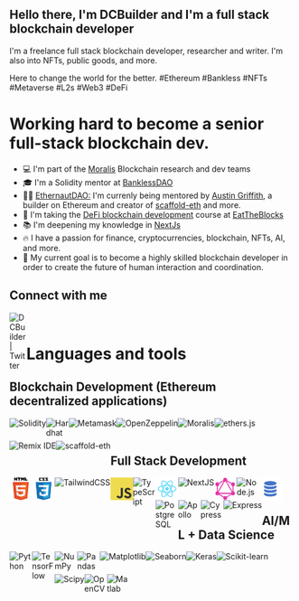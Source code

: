 ## Hello there, I'm DCBuilder and I'm a full stack blockchain developer

I'm a freelance full stack blockchain developer, researcher and writer. I'm also into NFTs, public goods, and more.

Here to change the world for the better. #Ethereum #Bankless #NFTs #Metaverse #L2s #Web3 #DeFi

# Working hard to become a senior full-stack blockchain dev.  

- 💻 I'm part of the [Moralis](https://moralis.io/) Blockchain research and dev teams
- 🎓 I'm a Solidity mentor at <a href="https://twitter.com/banklessDAO">BanklessDAO</a>
- 👨‍💻 <a href="https://twitter.com/EthernautDAO">EthernautDAO:</a> I'm currenly being mentored by <a href="https://twitter.com/austingriffith">Austin Griffith</a>, a builder on Ethereum and creator of <a href="https://github.com/austintgriffith/scaffold-eth">scaffold-eth</a> and more.
- 🧠 I'm  taking the [DeFi blockchain development](https://eattheblocks-pro.teachable.com/p/defi-development-mastery) course at [EatTheBlocks](https://eattheblocks.com/)
- 📚 I'm deepening my knowledge in [NextJs](https://www.udemy.com/course/nextjs-react-the-complete-guide/)
- 🔥 I have a passion for finance, cryptocurrencies, blockchain, NFTs, AI, and more.
- 🎯 My current goal is to become a highly skilled blockchain developer in order to create the future of human interaction and coordination.

## Connect with me

[<img align="left" alt="DCBuilder | Twitter" width="30px" src="https://cdn.jsdelivr.net/npm/simple-icons@v3/icons/twitter.svg" />][twitter]


<br />


# Languages and tools

## Blockchain Development (Ethereum decentralized applications)

[<img align="left" alt="Solidity" height="40px" src="https://tintinweb.gallerycdn.vsassets.io/extensions/tintinweb/vscode-solidity-flattener/0.0.9/1591478443875/Microsoft.VisualStudio.Services.Icons.Default" />][solidity]
[<img align="left" alt="Hardhat" width="40px" src="https://pbs.twimg.com/profile_images/1317925773425168384/XQkaoFRg.jpg" />][hardhat]
<img align="left" alt="Metamask" height="40px" src="https://en.bitcoinwiki.org/upload/en/images/e/eb/Metamask.png" />
<img align="left" alt="OpenZeppelin" height="40px" src="https://cdn.stateofthedapps.com/dapps/openzeppelin/logo_openzeppelin_b8c833659d043cf69a7dd13d3487defdac2af8fd9d487db68e457f129284f8dc_opti.png" />
<img align="left" alt="Moralis" height="40px" src="https://moralis.io/wp-content/uploads/2021/06/Moralis-Glass-Favicon.svg" />
<img align="left" alt="ethers.js" height="40px" src="https://docs.ethers.io/v5/static/logo.svg" />
<img align="left" alt="Remix IDE" height="40px" src="https://cdn-images-1.medium.com/max/1200/1*ekpA3dXdUbEnbC_IPxT9yQ.png" />
<img align="left" alt="scaffold-eth" height="40px" src="https://d33wubrfki0l68.cloudfront.net/46ffe0319b9a8237d0e9e560fe478a5ea4b14c84/fdd74/static/810eb64d89629231aa4d8c7fe5f20ee5/ee604/developers-eth-blocks.png" />


<br />

<br />

## Full Stack Development

<img align="left" alt="HTML5" width="40px" src="https://raw.githubusercontent.com/github/explore/80688e429a7d4ef2fca1e82350fe8e3517d3494d/topics/html/html.png" />
<img align="left" alt="CSS3" width="40px" src="https://raw.githubusercontent.com/github/explore/80688e429a7d4ef2fca1e82350fe8e3517d3494d/topics/css/css.png" />
<img align="left" alt="TailwindCSS" height="40px" src="https://cms-assets.tutsplus.com/uploads/users/30/posts/34128/preview_image/tailwindcss-pre.png" />
<img align="left" alt="JavaScript" width="40px" src="https://raw.githubusercontent.com/github/explore/80688e429a7d4ef2fca1e82350fe8e3517d3494d/topics/javascript/javascript.png" />
<img align="left" alt="TypeScript" width="40px" src="https://upload.wikimedia.org/wikipedia/commons/thumb/4/4c/Typescript_logo_2020.svg/1200px-Typescript_logo_2020.svg.png" />
<img align="left" alt="React" width="40px" src="https://raw.githubusercontent.com/github/explore/80688e429a7d4ef2fca1e82350fe8e3517d3494d/topics/react/react.png" />
<img align="left" alt="NextJS" height="40px" src="https://upload.wikimedia.org/wikipedia/commons/thumb/8/8e/Nextjs-logo.svg/800px-Nextjs-logo.svg.png" />
<img align="left" alt="GraphQL" width="40px" src="https://raw.githubusercontent.com/github/explore/80688e429a7d4ef2fca1e82350fe8e3517d3494d/topics/graphql/graphql.png" />
<img align="left" alt="Node.js" width="40px" src="https://seeklogo.com/images/N/nodejs-logo-FBE122E377-seeklogo.com.png" />
<img align="left" alt="SQL" width="40px" src="https://raw.githubusercontent.com/github/explore/80688e429a7d4ef2fca1e82350fe8e3517d3494d/topics/sql/sql.png" />
<img align="left" alt="PostgreSQL" width="40px" src="https://upload.wikimedia.org/wikipedia/commons/thumb/2/29/Postgresql_elephant.svg/1200px-Postgresql_elephant.svg.png"/>
<img align="left" alt="Apollo" width="40px" src="https://seeklogo.com/images/A/apollo-logo-DC7DD3C444-seeklogo.com.png" />
<img align="left" alt="Cypress" width="40px" src="https://upload-icon.s3.us-east-2.amazonaws.com/uploads/icons/png/3556671901536211770-512.png" />
<img align="left" alt="Express" height="40px" src="https://p7.hiclipart.com/preview/545/451/583/node-js-express-js-javascript-solution-stack-web-application-others.jpg" />

<br />

<br />

## AI/ML + Data Science

<img align="left" alt="Python" width="40px" src="https://i.pinimg.com/originals/77/88/25/778825be381be66db27d56ba533034ea.png" />
<img align="left" alt="TensorFlow" width="40px" src="https://3.bp.blogspot.com/-y7Hif1cowAM/XfBhDhB_ARI/AAAAAAAABlo/blLV7czsGqcnmWc9njmzUnp0yh6kNZRAgCLcBGAsYHQ/s1600/1_b4otA55Us-hoI57lqUfplA.png" />
<img align="left" alt="NumPy" width="40px" src="https://user-images.githubusercontent.com/50221806/86498201-a8bd8680-bd39-11ea-9d08-66b610a8dc01.png" />
<img align="left" alt="Pandas" width="40px" src="https://cdn.shortpixel.ai/spai/w_788+q_lossy+ret_img+to_webp/https://numfocus.org/wp-content/uploads/2016/07/pandas-logo-300.png" />
<img align="left" alt="Matplotlib" height="26px" src="https://matplotlib.org/3.1.0/_images/sphx_glr_logos2_003.png" />
<img align="left" alt="Seaborn" height="35px" src="https://seaborn.pydata.org/_static/logo-wide-lightbg.svg" />
<img align="left" alt="Keras" height="35px" src="https://keras.io/img/logo-k-keras-wb.png" />
<img align="left" alt="Scikit-learn" height="40px" src="https://upload.wikimedia.org/wikipedia/commons/thumb/0/05/Scikit_learn_logo_small.svg/1280px-Scikit_learn_logo_small.svg.png" />  
<img align="left" alt="Scipy" height="40px" src="https://www.fullstackpython.com/img/logos/scipy.png" />
<img align="left" alt="OpenCV" width="40px" src="https://upload.wikimedia.org/wikipedia/commons/3/32/OpenCV_Logo_with_text_svg_version.svg" />
<img align="left" alt="Matlab" width="40px" src="https://upload.wikimedia.org/wikipedia/commons/thumb/2/21/Matlab_Logo.png/668px-Matlab_Logo.png" />

<br /> 

<br />

<br />

<br /> 


[twitter]: https://twitter.com/DCbuild3r 
[solidity]: https://solidity.readthedocs.io/en/v0.7.1/
[hardhat]: https://hardhat.org/
